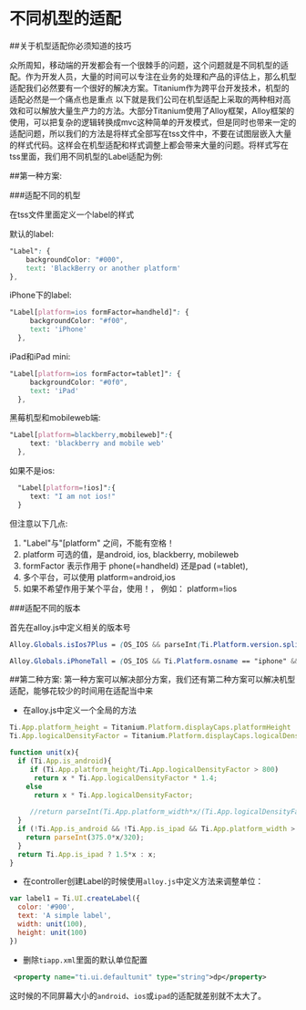 # 不同机型的适配

##关于机型适配你必须知道的技巧

  众所周知，移动端的开发都会有一个很棘手的问题，这个问题就是不同机型的适配。作为开发人员，大量的时间可以专注在业务的处理和产品的评估上，那么机型适配我们必然要有一个很好的解决方案。Titanium作为跨平台开发技术，机型的适配必然是一个痛点也是重点
以下就是我们公司在机型适配上采取的两种相对高效和可以解放大量生产力的方法。大部分Titanium使用了Alloy框架，Alloy框架的使用，可以把复杂的逻辑转换成mvc这种简单的开发模式，但是同时也带来一定的适配问题，所以我们的方法是将样式全部写在tss文件中，不要在试图层嵌入大量的样式代码。这样会在机型适配和样式调整上都会带来大量的问题。将样式写在tss里面，我们用不同机型的Label适配为例:

##第一种方案:

###适配不同的机型

在tss文件里面定义一个label的样式

默认的label:

```css
"Label": {
    backgroundColor: "#000",
    text: 'BlackBerry or another platform'
},
```

iPhone下的label:

```css
"Label[platform=ios formFactor=handheld]": {
     backgroundColor: "#f00",
     text: 'iPhone'
  },
```
iPad和iPad mini:

```css
"Label[platform=ios formFactor=tablet]": {
     backgroundColor: "#0f0",
     text: 'iPad'
  },
```
黑莓机型和mobileweb端:

```css
"Label[platform=blackberry,mobileweb]":{
     text: 'blackberry and mobile web'
  },
```
如果不是ios:

```css
  "Label[platform=!ios]":{
     text: "I am not ios!"
  }
```

但注意以下几点:

1. "Label"与"[platform" 之间，不能有空格！
2. platform 可选的值，是android, ios, blackberry, mobileweb
3. formFactor 表示作用于  phone(=handheld) 还是pad (=tablet),
4. 多个平台，可以使用 platform=android,ios
5. 如果不希望作用于某个平台，使用！， 例如： platform=!ios


###适配不同的版本

首先在alloy.js中定义相关的版本号

```css
Alloy.Globals.isIos7Plus = (OS_IOS && parseInt(Ti.Platform.version.split(".")[0]) >= 7);

Alloy.Globals.iPhoneTall = (OS_IOS && Ti.Platform.osname == "iphone" && Ti.Platform.displayCaps.platformHeight == 568);
```

##第二种方案:
第一种方案可以解决部分方案，我们还有第二种方案可以解决机型适配，能够花较少的时间用在适配当中来

- 在alloy.js中定义一个全局的方法

```javascript
Ti.App.platform_height = Titanium.Platform.displayCaps.platformHeight
Ti.App.logicalDensityFactor = Titanium.Platform.displayCaps.logicalDensityFactor

function unit(x){
  if (Ti.App.is_android){
     if (Ti.App.platform_height/Ti.App.logicalDensityFactor > 800)
      return x * Ti.App.logicalDensityFactor * 1.4;
    else
      return x * Ti.App.logicalDensityFactor;
          
     //return parseInt(Ti.App.platform_width*x/(Ti.App.logicalDensityFactor == 1 ? 360 : 320));
  }
  if (!Ti.App.is_android && !Ti.App.is_ipad && Ti.App.platform_width > 320){
    return parseInt(375.0*x/320);
  } 
  return Ti.App.is_ipad ? 1.5*x : x;
}
```

- 在controller创建Label的时候使用`alloy.js`中定义方法来调整单位：

```javascript
var label1 = Ti.UI.createLabel({
  color: '#900',
  text: 'A simple label',
  width: unit(100),
  height: unit(100)
})
```
- 删除`tiapp.xml`里面的默认单位配置

```xml
 <property name="ti.ui.defaultunit" type="string">dp</property>
```
这时候的不同屏幕大小的`android`、`ios`或`ipad`的适配就差别就不太大了。
